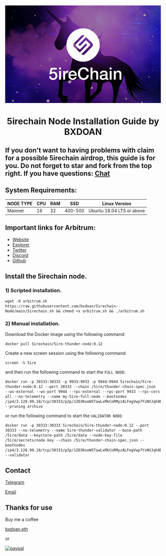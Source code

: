 ![](./5ireChain.png)
<h1 align="center">5irechain Node Installation Guide by BXDOAN

## If you don't want to having problems with claim for a possible 5irechain airdrop, this guide is for you. Do not forget to star and fork from the top right. If you have questions: [Chat](https://t.me/bxdoan)


## System Requirements:
NODE TYPE | CPU | RAM | SSD     | Linux Version |
| ------------- |-----|-----| -------- | -------- |
| Mainnet | 16  | 32  | 400-500  | Ubuntu 18.04 LTS or above|

## Important links for Arbitrum:
- [Website](https://5ire.org/)
- [Explorer](https://explorer.5ire.network/dashboard)
- [Twitter](https://twitter.com/arbitrum)
- [Discord](https://discord.gg/arbitrum)
- [Github](https://github.com/OffchainLabs)


## Install the 5irechain node.

### 1) Scripted installation.

```shell
wget -O arbitrum.sh https://raw.githubusercontent.com/bxdoan/5irechain-Node/main/5irechain.sh && chmod +x arbitrum.sh && ./arbitrum.sh
```

### 2) Manual installation.
Download the Docker image using the following command:
```shell
docker pull 5irechain/5ire-thunder-node:0.12
```

Create a new screen session using the following command:
```shell
screen -S 5ire
```
and then run the following command to start the `FULL NODE`:

```shell
docker run -p 30333:30333 -p 9933:9933 -p 9944:9944 5irechain/5ire-thunder-node:0.12 --port 30333 --chain /5ire/thunder-chain-spec.json  --ws-external --ws-port 9944 --rpc-external --rpc-port 9933 --rpc-cors all --no-telemetry --name my-5ire-full-node --bootnodes /ip4/3.128.99.18/tcp/30333/p2p/12D3KooWSTawLxMkCoRMyzALFegVwp7YsNVJqh8D2p7pVJDqQLhm --pruning archive
```

or run the following command to start the `VALIDATOR NODE`:

```shell
docker run -p 30333:30333 5irechain/5ire-thunder-node:0.12 --port 30333 --no-telemetry --name 5ire-thunder-validator --base-path /5ire/data --keystore-path /5ire/data --node-key-file /5ire/secrets/node.key --chain /5ire/thunder-chain-spec.json --bootnodes /ip4/3.128.99.18/tcp/30333/p2p/12D3KooWSTawLxMkCoRMyzALFegVwp7YsNVJqh8D2p7pVJDqQLhm --validator
```


## Contact
[Telegram](https://t.me/bxdoan)

[Email](mailto:hi@bxdoan.com)

## Thanks for use
Buy me a coffee

[bxdoan.eth](https://etherscan.io/address/0x610322AeF748238C52E920a15Dd9A8845C9c0318)

or

[![paypal](https://www.paypalobjects.com/en_US/i/btn/btn_donateCC_LG.gif)](https://paypal.me/bxdoan)


